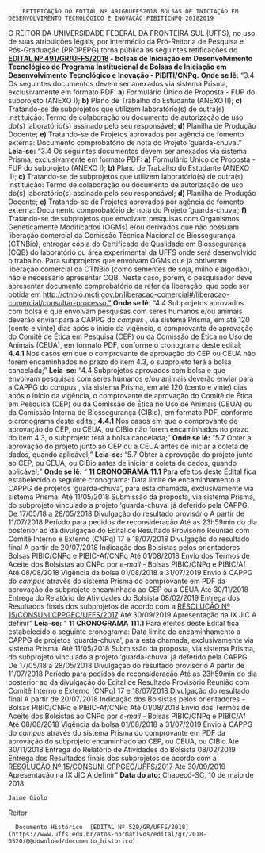         RETIFICAÇÃO DO EDITAL Nº 491GRUFFS2018 BOLSAS DE INICIAÇÃO EM DESENVOLVIMENTO TECNOLÓGICO E INOVAÇÃO PIBITICNPQ 20182019  

 O REITOR DA UNIVERSIDADE FEDERAL DA FRONTEIRA SUL (UFFS), no uso de suas atribuições legais, por intermédio da Pró-Reitoria de Pesquisa e Pós-Graduação (PROPEPG) torna pública as seguintes retificações do  **[EDITAL Nº 491/GR/UFFS/2018](https://www.uffs.edu.br/atos-normativos/edital/gr/2018-0491)  - bolsas de Iniciação em Desenvolvimento Tecnológico do Programa Institucional de Bolsas de Iniciação em Desenvolvimento Tecnológico e Inovação - PIBITI/CNPq.**      **Onde se lê:**   “3.4 Os seguintes documentos devem ser anexados via sistema Prisma, exclusivamente em formato PDF:   **a)** Formulário Único de Proposta - FUP do subprojeto (ANEXO I);   **b)** Plano de Trabalho do Estudante (ANEXO II);   **c)** Tratando-se de subprojetos que utilizem laboratório(s) de outra(s) instituição: Termo de colaboração ou documento de autorização de uso do(s) laboratório(s) assinado pelo seu responsável;   **d)** Planilha de Produção Docente;   **e)** Tratando-se de Projetos aprovados por agência de fomento externa: Documento comprobatório de nota do Projeto ‘guarda-chuva’.”     **Leia-se:**   “3.4 Os seguintes documentos devem ser anexados via sistema Prisma, exclusivamente em formato PDF:   **a)** Formulário Único de Proposta - FUP do subprojeto (ANEXO I);   **b)** Plano de Trabalho do Estudante (ANEXO II);   **c)** Tratando-se de subprojetos que utilizem laboratório(s) de outra(s) instituição: Termo de colaboração ou documento de autorização de uso do(s) laboratório(s) assinado pelo seu responsável;   **d)** Planilha de Produção Docente;   **e)** Tratando-se de Projetos aprovados por agência de fomento externa: Documento comprobatório de nota do Projeto ‘guarda-chuva’;   **f)** Tratando-se de subprojetos que envolvam pesquisas com Organismos Geneticamente Modificados (OGMs) e/ou derivados que não possuam liberação comercial da Comissão Técnica Nacional de Biossegurança (CTNBio), entregar cópia do Certificado de Qualidade em Biossegurança (CQB) do laboratório ou área experimental da UFFS onde será desenvolvido o trabalho. Para subprojetos que envolvam OGMs que já obtiveram liberação comercial da CTNBio (como sementes de soja, milho e algodão), não é necessário apresentar CQB. Neste caso, porém, o pesquisador deve apresentar documento comprobatório da referida liberação, que pode ser obtida em http://ctnbio.mcti.gov.br/liberacao-comercial#/liberacao-comercial/consultar-processo.”     **Onde se lê:**   “4.4 Subprojetos aprovados com bolsa e que envolvam pesquisas com seres humanos e/ou animais deverão enviar para a CAPPG do *campus* , via sistema Prisma, em até 120 (cento e vinte) dias após o início da vigência, o comprovante de aprovação do Comitê de Ética em Pesquisa (CEP) ou da Comissão de Ética no Uso de Animais (CEUA), em formato PDF, conforme o cronograma deste edital;   **4.4.1** Nos casos em que o comprovante de aprovação do CEP ou CEUA não forem encaminhados no prazo do item 4.3, o subprojeto terá a bolsa cancelada;”     **Leia-se:**   “4.4 Subprojetos aprovados com bolsa e que envolvam pesquisas com seres humanos e/ou animais deverão enviar para a CAPPG do *campus* , via sistema Prisma, em até 120 (cento e vinte) dias após o início da vigência, o comprovante de aprovação do Comitê de Ética em Pesquisa (CEP) ou da Comissão de Ética no Uso de Animais (CEUA) ou da Comissão Interna de Biossegurança (CIBio), em formato PDF, conforme o cronograma deste edital;   **4.4.1** Nos casos em que o comprovante de aprovação do CEP, ou CEUA, ou CIBio não forem encaminhados no prazo do item 4.3, o subprojeto terá a bolsa cancelada;”     **Onde se lê:**   “5.7 Obter a aprovação do projeto junto ao CEP ou a CEUA antes de iniciar a coleta de dados, quando aplicável;”     **Leia-se:**   “5.7 Obter a aprovação do projeto junto ao CEP, ou CEUA, ou CIBio antes de iniciar a coleta de dados, quando aplicável;”     **Onde se lê:**   “ **11 CRONOGRAMA**    **11.1** Para efeitos deste Edital fica estabelecido o seguinte cronograma:     Data limite de encaminhamento a CAPPG de projetos ‘guarda-chuva’, para esta chamada, exclusivamente via sistema Prisma.    Até 11/05/2018      Submissão da proposta, via sistema Prisma, do subprojeto vinculado a projeto ‘guarda-chuva’ já deferido pela CAPPG.    De 17/05/18 a 28/05/2018      Divulgação do resultado provisório    A partir de 11/07/2018      Período para pedidos de reconsideração    Até as 23h59min do dia posterior ao da divulgação do Edital de Resultado Provisório      Reunião com Comitê Interno e Externo (CNPq)    17 e 18/07/2018      Divulgação do resultado final    A partir de 20/07/2018      Indicação dos Bolsistas pelos orientadores - Bolsas PIBIC/CNPq e PIBIC-Af/CNPq    Até 01/08/2018      Envio dos Termos de Aceite dos Bolsistas ao CNPq por *e-mail* - Bolsas PIBIC/CNPq e PIBIC/Af    Até 08/08/2018      Vigência da bolsa    01/08/2018 a 31/07/2019      Envio à CAPPG do *campus* através do sistema Prisma do comprovante em PDF da aprovação do subprojeto encaminhado ao CEP ou a CEUA    Até 30/11/2018      Entrega do Relatório de Atividades do Bolsista    08/02/2019      Entrega dos Resultados finais dos subprojetos de acordo com a [RESOLUÇÃO Nº 15/CONSUNI CPPGEC/UFFS/2017](https://www.uffs.edu.br/atos-normativos/resolucao/consunicppgec/2017-0015)     Até 30/09/2019      Apresentação na IX JIC    A definir”        **Leia-se:**   “ **11 CRONOGRAMA**    **111.1** Para efeitos deste Edital fica estabelecido o seguinte cronograma:     Data limite de encaminhamento a CAPPG de projetos ‘guarda-chuva’, para esta chamada, exclusivamente via sistema Prisma.    Até 11/05/2018      Submissão da proposta, via sistema Prisma, do subprojeto vinculado a projeto ‘guarda-chuva’ já deferido pela CAPPG.    De 17/05/18 a 28/05/2018      Divulgação do resultado provisório    A partir de 11/07/2018      Período para pedidos de reconsideração    Até as 23h59min do dia posterior ao da divulgação do Edital de Resultado Provisório      Reunião com Comitê Interno e Externo (CNPq)    17 e 18/07/2018      Divulgação do resultado final    A partir de 20/07/2018      Indicação dos Bolsistas pelos orientadores - Bolsas PIBIC/CNPq e PIBIC-Af/CNPq    Até 01/08/2018      Envio dos Termos de Aceite dos Bolsistas ao CNPq por *e-mail* - Bolsas PIBIC/CNPq e PIBIC/Af    Até 08/08/2018      Vigência da bolsa    01/08/2018 a 31/07/2019      Envio à CAPPG do *campus* através do sistema Prisma do comprovante em PDF da aprovação do subprojeto encaminhado ao CEP, ou CEUA, ou CIBio    Até 30/11/2018      Entrega do Relatório de Atividades do Bolsista    08/02/2019      Entrega dos Resultados finais dos subprojetos de acordo com a [RESOLUÇÃO Nº 15/CONSUNI CPPGEC/UFFS/2017](https://www.uffs.edu.br/atos-normativos/resolucao/consunicppgec/2017-0015)     Até 30/09/2019      Apresentação na IX JIC    A definir”          **Data do ato:** Chapecó-SC, 10 de maio de 2018.   
 

    Jaime Giolo   
 Reitor 

      Documento Histórico  [EDITAL Nº 520/GR/UFFS/2018](https://www.uffs.edu.br/atos-normativos/edital/gr/2018-0520/@@download/documento_historico)     
      